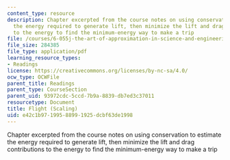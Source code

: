 ```yaml
---
content_type: resource
description: Chapter excerpted from the course notes on using conservation to estimate
  the energy required to generate lift, then minimize the lift and drag contributions
  to the energy to find the minimum-energy way to make a trip
file: /courses/6-055j-the-art-of-approximation-in-science-and-engineering-spring-2008/e42c1b97199588991925dcbf63de1998_mar17.pdf
file_size: 284385
file_type: application/pdf
learning_resource_types:
- Readings
license: https://creativecommons.org/licenses/by-nc-sa/4.0/
ocw_type: OCWFile
parent_title: Readings
parent_type: CourseSection
parent_uid: 93972cdc-5ccd-7b9a-8839-db7ed3c37011
resourcetype: Document
title: Flight (Scaling)
uid: e42c1b97-1995-8899-1925-dcbf63de1998
---
```

Chapter excerpted from the course notes on using conservation to estimate the energy required to generate lift, then minimize the lift and drag contributions to the energy to find the minimum-energy way to make a trip